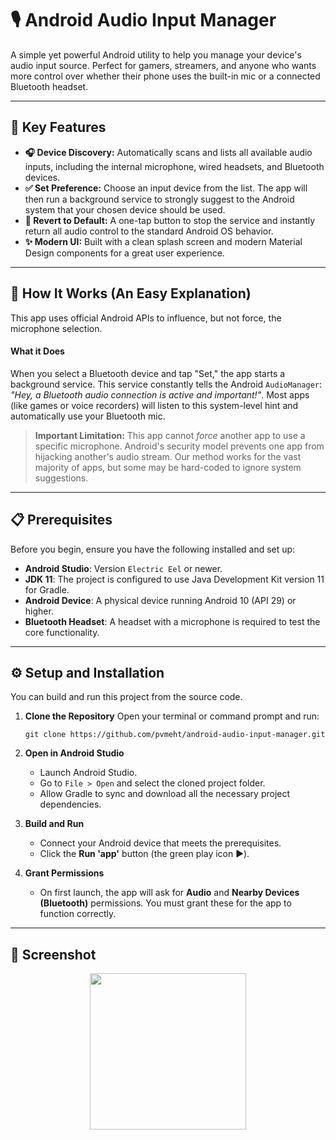 # 🎙️ Android Audio Input Manager

A simple yet powerful Android utility to help you manage your device's audio input source. Perfect for gamers, streamers, and anyone who wants more control over whether their phone uses the built-in mic or a connected Bluetooth headset.

---

## 🚀 Key Features

*   **🎧 Device Discovery:** Automatically scans and lists all available audio inputs, including the internal microphone, wired headsets, and Bluetooth devices.
*   **✅ Set Preference:** Choose an input device from the list. The app will then run a background service to strongly suggest to the Android system that your chosen device should be used.
*   **🔄 Revert to Default:** A one-tap button to stop the service and instantly return all audio control to the standard Android OS behavior.
*   **✨ Modern UI:** Built with a clean splash screen and modern Material Design components for a great user experience.

---

## 🔧 How It Works (An Easy Explanation)

This app uses official Android APIs to influence, but not force, the microphone selection.

#### What it Does
When you select a Bluetooth device and tap "Set," the app starts a background service. This service constantly tells the Android `AudioManager`: *"Hey, a Bluetooth audio connection is active and important!"*. Most apps (like games or voice recorders) will listen to this system-level hint and automatically use your Bluetooth mic.

> **Important Limitation:** This app cannot *force* another app to use a specific microphone. Android's security model prevents one app from hijacking another's audio stream. Our method works for the vast majority of apps, but some may be hard-coded to ignore system suggestions.

---

## 📋 Prerequisites

Before you begin, ensure you have the following installed and set up:

*   **Android Studio**: Version `Electric Eel` or newer.
*   **JDK 11**: The project is configured to use Java Development Kit version 11 for Gradle.
*   **Android Device**: A physical device running Android 10 (API 29) or higher.
*   **Bluetooth Headset**: A headset with a microphone is required to test the core functionality.

---

## ⚙️ Setup and Installation

You can build and run this project from the source code.

1.  **Clone the Repository**
    Open your terminal or command prompt and run:
    ```
    git clone https://github.com/pvmeht/android-audio-input-manager.git
    ```

2.  **Open in Android Studio**
    *   Launch Android Studio.
    *   Go to `File > Open` and select the cloned project folder.
    *   Allow Gradle to sync and download all the necessary project dependencies.

3.  **Build and Run**
    *   Connect your Android device that meets the prerequisites.
    *   Click the **Run 'app'** button (the green play icon ▶️).

4.  **Grant Permissions**
    *   On first launch, the app will ask for **Audio** and **Nearby Devices (Bluetooth)** permissions. You must grant these for the app to function correctly.

---

## 📸 Screenshot

<p align="center">
  <img src="https://github.com/user-attachments/assets/18e7de7b-c1f0-4c2f-a74d-2363ca456098" width="250"/>
</p>


